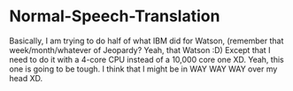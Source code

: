 # Normal-Speech-Translation
Basically, I am trying to do half of what IBM did for Watson, (remember that week/month/whatever of Jeopardy? Yeah, that Watson :D) Except that I need to do it with a 4-core CPU instead of a 10,000 core one XD.
Yeah, this one is going to be tough. I think that I might be in WAY WAY WAY over my head XD.
